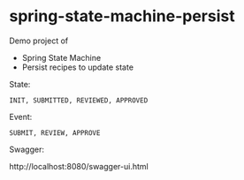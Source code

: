 # spring-state-machine-persist

Demo project of 
* Spring State Machine
* Persist recipes to update state

State:
    
    INIT, SUBMITTED, REVIEWED, APPROVED
    
Event:
    
    SUBMIT, REVIEW, APPROVE


Swagger:

http://localhost:8080/swagger-ui.html

